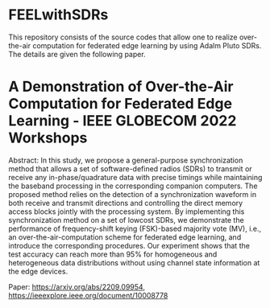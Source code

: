 # FEELwithSDRs
This repository consists of the source codes that allow one to realize over-the-air computation for federated edge learning by using Adalm Pluto SDRs. The details are given the following paper.

# A Demonstration of Over-the-Air Computation for Federated Edge Learning - IEEE GLOBECOM 2022 Workshops
Abstract:
In this study, we propose a general-purpose synchronization method that allows a set of software-defined radios (SDRs) to transmit or receive any in-phase/quadrature data with precise timings while maintaining the baseband processing in the corresponding companion computers. The proposed method relies on the detection of a synchronization waveform in both receive and transmit directions and controlling the direct memory access blocks jointly with the processing system. By implementing this synchronization method on a set of lowcost SDRs, we demonstrate the performance of frequency-shift keying (FSK)-based majority vote (MV), i.e., an over-the-air-computation scheme for federated edge learning, and introduce the corresponding procedures. Our experiment shows that the test accuracy can reach more than 95% for homogeneous and heterogeneous data distributions without using channel state information at the edge devices.

Paper: https://arxiv.org/abs/2209.09954, https://ieeexplore.ieee.org/document/10008778

